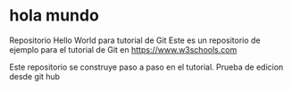 # hola mundo
Repositorio Hello World para tutorial de Git
Este es un repositorio de ejemplo para el tutorial de Git en https://www.w3schools.com

Este repositorio se construye paso a paso en el tutorial.
Prueba de edicion desde git hub
